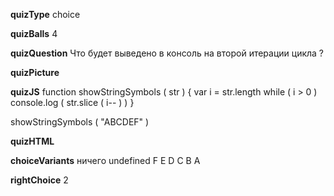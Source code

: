 ____quizType____
choice

____quizBalls____
4

____quizQuestion____
Что будет выведено в консоль на второй итерации цикла ?


____quizPicture____


____quizJS____
function showStringSymbols ( str ) {
    var i = str.length
    while ( i > 0 )
        console.log ( str.slice ( i-- ) )
}

showStringSymbols ( "ABCDEF" )

____quizHTML____



____choiceVariants____
ничего
undefined
F
E
D
C
B
A

____rightChoice____
2
